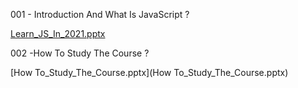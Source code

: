001 - Introduction And What Is JavaScript ?

 [Learn_JS_In_2021.pptx](Learn_JS_In_2021.pptx) 

002 -How To Study The Course ?

 [How To_Study_The_Course.pptx](How To_Study_The_Course.pptx) 

